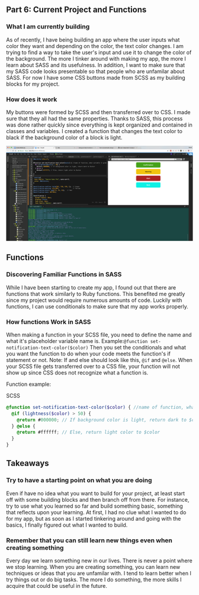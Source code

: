 ## Part 6: Current Project and Functions

### What I am currently building

As of recently, I have being building an app where the user inputs what color they want and depending
on the color, the text color changes. I am trying to find a way to take the user's input and use it to change
the color of the background. The more I tinker around with making my app, the more I learn about SASS and its usefulness.
In addition, I want to make sure that my SASS code looks presentable so that people who are unfamilar about SASS. For now I have some
CSS buttons made from SCSS as my building blocks for my project.

### How does it work

My buttons were formed by SCSS and then transferred over to CSS. I made sure that they all had the same properties. Thanks to SASS, this process was
done rather quickly since everything is kept organized and contained in classes and variables. I created a function that changes the text color to black
if the background color of a block is light. 

![My progress](../images/project.png)

## Functions

### Discovering Familiar Functions in SASS

While I have been starting to create my app, I found out that there are functions that work similarly to Ruby functions. This benefited
me greatly since my project would require numerous amounts of code. Luckily with functions, I can use conditionals to make sure
that my app works properly. 

### How functions Work in SASS

When making a function in your SCSS file, you need to define the name and what it's placeholder variable name is. Example:`@function set-notification-text-color($color)` 
Then you set the conditionals and what you want the function to do when your code meets the function's if statement or not. Note: If and else should look like this, `@if` and `@else`.
When your SCSS file gets transferred over to a CSS file, your function will not show up since CSS does not recognize what a function is.

Function example:

SCSS
``` SCSS
@function set-notification-text-color($color) { //name of function, what variable it grabs, $color = placeholder name
  @if (lightness($color) > 50) {
    @return #000000; // If background color is light, return dark to $color
  } @else {
    @return #ffffff; // Else, return light color to $color
  }
}

```
## Takeaways

### Try to have a starting point on what you are doing
Even if have no idea what you want to build for your project, at least start off with some building blocks and then branch off from there. For instance, try to use what you learned so far and
build something basic, something that reflects upon your learning. At first, I had no clue what I wanted to do for my app, but as soon as I started tinkering around and going with the basics, I finally figured out what I wanted to build.

### Remember that you can still learn new things even when creating something
Every day we learn something new in our lives. There is never a point where we stop learning. When you are creating something, you can learn new techniques or ideas that you are unfamilar with. 
I tend to learn better when I try things out or do big tasks. The more I do something, the more skills I acquire that could be useful in the future.